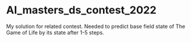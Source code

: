# AI_masters_ds_contest_2022
My solution for related contest. Needed to predict base field state of The Game of Life by its state after 1-5 steps.
